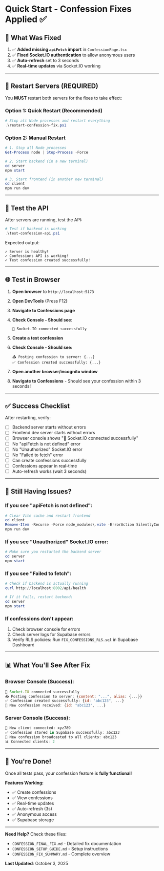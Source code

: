 # Quick Start - Confession Fixes Applied ✅

## 🎯 What Was Fixed

1. ✅ **Added missing `apiFetch` import** in `ConfessionPage.tsx`
2. ✅ **Fixed Socket.IO authentication** to allow anonymous users
3. ✅ **Auto-refresh** set to 3 seconds
4. ✅ **Real-time updates** via Socket.IO working

---

## 🚀 Restart Servers (REQUIRED)

You **MUST** restart both servers for the fixes to take effect:

### Option 1: Quick Restart (Recommended)
```powershell
# Stop all Node processes and restart everything
.\restart-confession-fix.ps1
```

### Option 2: Manual Restart
```powershell
# 1. Stop all Node processes
Get-Process node | Stop-Process -Force

# 2. Start backend (in a new terminal)
cd server
npm start

# 3. Start frontend (in another new terminal)  
cd client
npm run dev
```

---

## 🧪 Test the API

After servers are running, test the API:

```powershell
# Test if backend is working
.\test-confession-api.ps1
```

Expected output:
```
✓ Server is healthy!
✓ Confessions API is working!
✓ Test confession created successfully!
```

---

## 🌐 Test in Browser

1. **Open browser** to `http://localhost:5173`

2. **Open DevTools** (Press F12)

3. **Navigate to Confessions page**

4. **Check Console - Should see:**
   ```
   🔌 Socket.IO connected successfully
   ```

5. **Create a test confession**

6. **Check Console - Should see:**
   ```
   📤 Posting confession to server: {...}
   ✅ Confession created successfully: {...}
   ```

7. **Open another browser/incognito window**

8. **Navigate to Confessions** - Should see your confession within 3 seconds!

---

## ✅ Success Checklist

After restarting, verify:

- [ ] Backend server starts without errors
- [ ] Frontend dev server starts without errors  
- [ ] Browser console shows "🔌 Socket.IO connected successfully"
- [ ] No "apiFetch is not defined" error
- [ ] No "Unauthorized" Socket.IO error
- [ ] No "Failed to fetch" error
- [ ] Can create confessions successfully
- [ ] Confessions appear in real-time
- [ ] Auto-refresh works (wait 3 seconds)

---

## 🐛 Still Having Issues?

### If you see "apiFetch is not defined":
```powershell
# Clear Vite cache and restart frontend
cd client
Remove-Item -Recurse -Force node_modules\.vite -ErrorAction SilentlyContinue
npm run dev
```

### If you see "Unauthorized" Socket.IO error:
```powershell
# Make sure you restarted the backend server
cd server
npm start
```

### If you see "Failed to fetch":
```powershell
# Check if backend is actually running
curl http://localhost:8002/api/health

# If it fails, restart backend:
cd server
npm start
```

### If confessions don't appear:
1. Check browser console for errors
2. Check server logs for Supabase errors
3. Verify RLS policies: Run `FIX_CONFESSIONS_RLS.sql` in Supabase Dashboard

---

## 📊 What You'll See After Fix

### Browser Console (Success):
```javascript
🔌 Socket.IO connected successfully
📤 Posting confession to server: {content: "...", alias: {...}}
✅ Confession created successfully: {id: "abc123", ...}
📨 New confession received: {id: "abc123", ...}
```

### Server Console (Success):
```javascript
🔌 New client connected: xyz789
✅ Confession stored in Supabase successfully: abc123
📢 New confession broadcasted to all clients: abc123
📊 Connected clients: 2
```

---

## 🎉 You're Done!

Once all tests pass, your confession feature is **fully functional**!

**Features Working:**
- ✅ Create confessions
- ✅ View confessions
- ✅ Real-time updates
- ✅ Auto-refresh (3s)
- ✅ Anonymous access
- ✅ Supabase storage

---

**Need Help?** Check these files:
- `CONFESSION_FINAL_FIX.md` - Detailed fix documentation
- `CONFESSION_SETUP_GUIDE.md` - Setup instructions
- `CONFESSION_FIX_SUMMARY.md` - Complete overview

**Last Updated**: October 3, 2025

